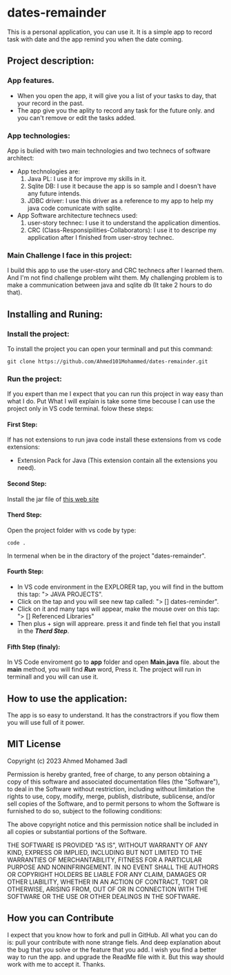 # dates-remainder
This is a personal application, you can use it. It is a simple app to record task with date and the app remind you when the date coming.

## Project description:
### App features.
- When you open the app, it will give you a list of your tasks to day, that your record in the past.
- The app give you the aplity to record any task for the future only. and you can't remove or edit the tasks added.
### App technologies:
App is bulied with two main technologies and two technecs of software architect:
- App technologies are:
    1. Java PL: I use it for improve my skills in it.
    2. Sqlite DB: I use it because the app is so sample and I doesn't have any future intends.
    3. JDBC driver: I use this driver as a reference to my app to help my java code comunicate with sqlite.
- App Software architecture technecs used:
    1. user-story technec: I use it to understand the application dimentios.
    2. CRC (Class-Responsipilities-Collaborators): I use it to descripe my application after I finished from user-stroy technec.
### Main Challenge I face in this project:
I build this app to use the user-story and CRC technecs after I learned them. And I'm not find challenge problem wiht them.
My challenging problem is to make a communication between java and sqlite db (It take 2 hours to do that).

## Installing and Runing:
### Install the project:
To install the project you can open your terminall and put this command:
```
git clone https://github.com/Ahmed101Mohammed/dates-remainder.git
```
### Run the project:
If you expert than me I expect that you can run this project in way easy than what I do. Put What I will explain is take some time becouse I can use the project only in VS code terminal.
folow these steps:
#### First Step:
If has not extensions to run java code install these extensions from vs code extensions:
- Extension Pack for Java (This extension contain all the extensions you need).
#### Second Step:
Install the jar file of [this web site](https://mvnrepository.com/artifact/org.xerial/sqlite-jdbc/3.42.0.1)
#### Therd Step:
Open the project folder with vs code by type:
```
code .
```
In termenal when be in the diractory of the project "dates-remainder".
#### Fourth Step:
- In VS code environment in the EXPLORER tap, you will find in the buttom this tap: "> JAVA PROJECTS".
- Click on the tap and you will see new tap called: "> [] dates-reminder".
- Click on it and many taps will appear, make the mouse over on this tap: "> [] Referenced Libraries"
- Then plus + sign will appreare. press it and finde teh fiel that you install in the ***Therd Step***.

#### Fifth Step (finaly):
In VS Code enviroment go to **app** folder and open **Main.java** file.
about the **main** method, you will find ***Run*** word, Press it.
The project will run in terminall and you will can use it.

## How to use the application:
The app is so easy to understand. It has the constractrors if you flow them you will use full of it power.

## MIT License

Copyright (c) 2023 Ahmed Mohamed 3adl

Permission is hereby granted, free of charge, to any person obtaining a copy
of this software and associated documentation files (the "Software"), to deal
in the Software without restriction, including without limitation the rights
to use, copy, modify, merge, publish, distribute, sublicense, and/or sell
copies of the Software, and to permit persons to whom the Software is
furnished to do so, subject to the following conditions:

The above copyright notice and this permission notice shall be included in all
copies or substantial portions of the Software.

THE SOFTWARE IS PROVIDED "AS IS", WITHOUT WARRANTY OF ANY KIND, EXPRESS OR
IMPLIED, INCLUDING BUT NOT LIMITED TO THE WARRANTIES OF MERCHANTABILITY,
FITNESS FOR A PARTICULAR PURPOSE AND NONINFRINGEMENT. IN NO EVENT SHALL THE
AUTHORS OR COPYRIGHT HOLDERS BE LIABLE FOR ANY CLAIM, DAMAGES OR OTHER
LIABILITY, WHETHER IN AN ACTION OF CONTRACT, TORT OR OTHERWISE, ARISING FROM,
OUT OF OR IN CONNECTION WITH THE SOFTWARE OR THE USE OR OTHER DEALINGS IN THE
SOFTWARE.

## How you can Contribute
I expect that you know how to fork and pull in GitHub.
All what you can do is: pull your contribute with none strange fiels. And deep explanation about the bug that you solve or the feature that you add.
I wish you find a better way to run the app. and upgrade the ReadMe file with it. But this way should work with me to accept it.
Thanks. 